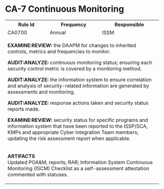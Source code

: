 # CA-7 Continuous Monitoring
<table class="rmf-blue-table">
  <tr>
    <th>Rule Id</th>
    <th>Frequency</th>
    <th>Responsible</th>
  </tr>
  <tr>
    <td>CA0700</td>
    <td>Annual</td>
    <td>ISSM</td>
  </tr>
  <tr>
    <td colspan="3">
      <p><strong>EXAMINE:REVIEW:</strong> the DAAPM for changes to inherited controls, metrics and frequencies to monitor.</p>
      <p><strong>AUDIT:ANALYZE:</strong> continuous monitoring status; ensuring each security control metric is covered by a monitoring method.</p>
      <p><strong>AUDIT:ANALYZE:</strong> the information system to ensure correlation and analysis of security-related information are generated by assessments and monitoring.</p>
      <p><strong>AUDIT:ANALYZE:</strong> response actions taken and security status reports made.</p>
      <p><strong>EXAMINE:REVIEW:</strong> security status for specific programs and information system that have been reported to the ISSP/SCA, KMPs and appropriate Cyber Integration Team members; updating the risk assessment report when applicable.</p>
    </td>
  </tr>
  <tr>
    <td colspan="3">
      <p><strong>ARTIFACTS</strong><br/>Updated POA&M, reports; RAR; Information System Continuous Monitoring (ISCM) Checklist as a self-assessment attestation commented with statuses.</p>
    </td>
  </tr>
</table>
